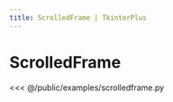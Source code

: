 ```yaml
---
title: ScrolledFrame | TkinterPlus
---
```


# ScrolledFrame

<<< @/public/examples/scrolledframe.py
